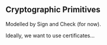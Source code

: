 

## Cryptographic Primitives

Modelled by Sign and Check  (for now).



Ideally, we want to use certificates... 




